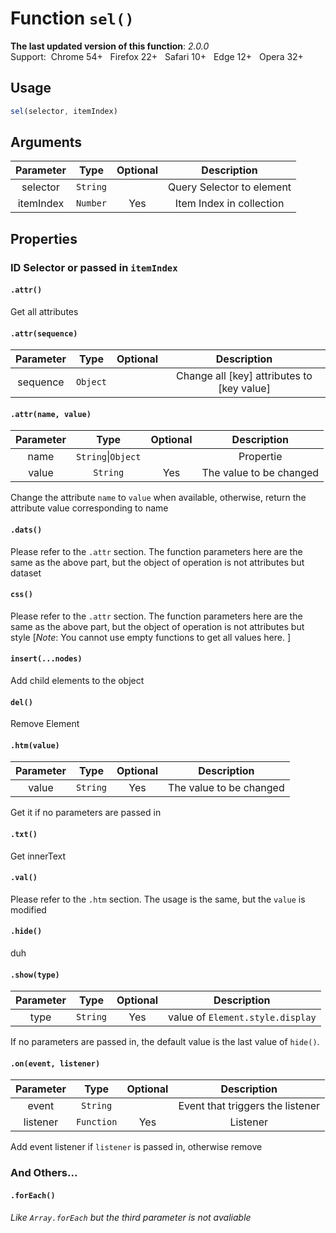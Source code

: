 # Function `sel()`
**The last updated version of this function**: *2.0.0*  
Support:&nbsp;&nbsp;Chrome 54+&nbsp;&nbsp;&nbsp;Firefox 22+&nbsp;&nbsp;&nbsp;Safari 10+&nbsp;&nbsp;&nbsp;Edge 12+&nbsp;&nbsp;&nbsp;Opera 32+  
## Usage
```javascript
sel(selector, itemIndex)
```
## Arguments
| Parameter | Type | Optional | Description |
| :---: | :---: | :---: | :---: |
| selector | `String` |  | Query Selector to element |
| itemIndex | `Number` | Yes | Item Index in collection |
## Properties
### ID Selector or passed in `itemIndex`
#### `.attr()`
Get all attributes
#### `.attr(sequence)`
| Parameter | Type | Optional | Description |
| :---: | :---: | :---: | :---: |
| sequence | `Object` | |Change all \[key\] attributes to \[key value\]|
#### `.attr(name, value)`
| Parameter | Type | Optional | Description |
| :---: | :---: | :---: | :---: |
| name | `String`\|`Object` | | Propertie |
| value | `String` | Yes | The value to be changed |

Change the attribute `name` to `value` when available, otherwise, return the attribute value corresponding to name
#### `.dats()`
Please refer to the `.attr` section. The function parameters here are the same as the above part, but the object of operation is not attributes but dataset
#### `css()`
Please refer to the `.attr` section. The function parameters here are the same as the above part, but the object of operation is not attributes but style \[*Note*: You cannot use empty functions to get all values here. \]
  
#### `insert(...nodes)`
Add child elements to the object
  
#### `del()`
Remove Element

#### `.htm(value)`
| Parameter | Type | Optional | Description |
| :---: | :---: | :---: | :---: |
| value | `String` | Yes | The value to be changed |

Get it if no parameters are passed in
#### `.txt()`
Get innerText
  
#### `.val()`
Please refer to the `.htm` section. The usage is the same, but the `value` is modified
  
#### `.hide()`
duh
  
#### `.show(type)`
| Parameter | Type | Optional | Description |
| :---: | :---: | :---: | :---: |
| type | `String` | Yes | value of `Element.style.display` |
If no parameters are passed in, the default value is the last value of `hide()`.

#### `.on(event, listener)`
| Parameter | Type | Optional | Description |
| :---: | :---: | :---: | :---: |
| event | `String` |  | Event that triggers the listener |
| listener | `Function` | Yes | Listener |
Add event listener if `listener` is passed in, otherwise remove
  
### And Others...
#### `.forEach()`
*Like `Array.forEach` but the third parameter is not avaliable*
